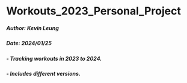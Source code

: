 # Workouts_2023_Personal_Project

##### Author: Kevin Leung
##### Date: 2024/01/25

##### - Tracking workouts in 2023 to 2024.
##### - Includes different versions.
